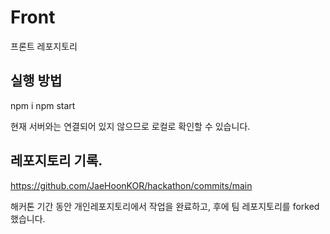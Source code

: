 # Front

프론트 레포지토리

## 실행 방법

npm i
npm start

현재 서버와는 연결되어 있지 않으므로 로컬로 확인할 수 있습니다.

## 레포지토리 기록.

https://github.com/JaeHoonKOR/hackathon/commits/main

해커톤 기간 동안 개인레포지토리에서 작업을 완료하고, 후에 팀 레포지토리를 forked했습니다.
